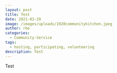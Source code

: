```yaml
---
layout: post
title: Test
date: 2021-03-29
image: /images/uploads/1920communitykitchen.jpeg
author: rbe
categories:
  - Community-Service
tags:
  - hosting, participating, volunteering
description: Test
---
```

Test
